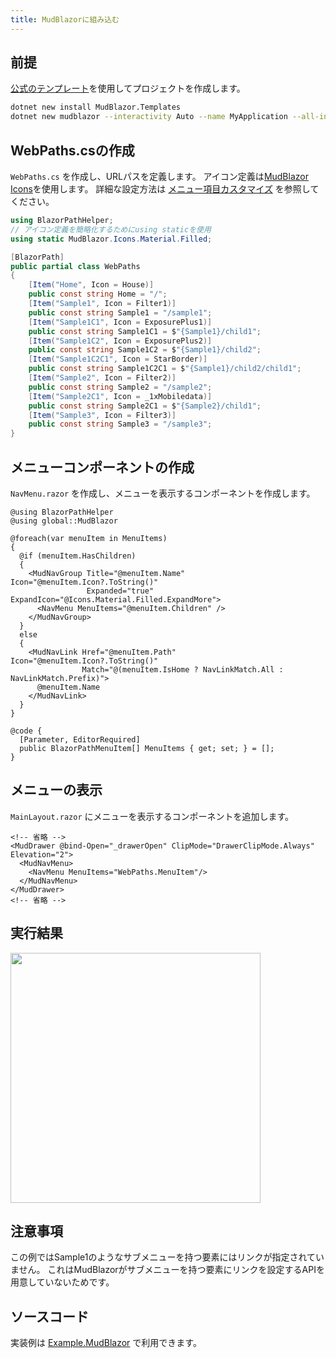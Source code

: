 ```yaml
---
title: MudBlazorに組み込む
---
```


## 前提

[公式のテンプレート](https://mudblazor.com/getting-started/installation#using-templates)を使用してプロジェクトを作成します。

```bash title="MudBlazor テンプレートの導入"
dotnet new install MudBlazor.Templates
dotnet new mudblazor --interactivity Auto --name MyApplication --all-interactive
```

## WebPaths.csの作成

`WebPaths.cs` を作成し、URLパスを定義します。
アイコン定義は[MudBlazor Icons](https://mudblazor.com/features/icons)を使用します。
詳細な設定方法は [メニュー項目カスタマイズ](../MenuCustomization.md) を参照してください。

```csharp title="WebPaths.cs"
using BlazorPathHelper;
// アイコン定義を簡略化するためにusing staticを使用
using static MudBlazor.Icons.Material.Filled;

[BlazorPath]
public partial class WebPaths
{
    [Item("Home", Icon = House)]
    public const string Home = "/";
    [Item("Sample1", Icon = Filter1)]
    public const string Sample1 = "/sample1";
    [Item("Sample1C1", Icon = ExposurePlus1)]
    public const string Sample1C1 = $"{Sample1}/child1";
    [Item("Sample1C2", Icon = ExposurePlus2)]
    public const string Sample1C2 = $"{Sample1}/child2";
    [Item("Sample1C2C1", Icon = StarBorder)]
    public const string Sample1C2C1 = $"{Sample1}/child2/child1";
    [Item("Sample2", Icon = Filter2)]
    public const string Sample2 = "/sample2";
    [Item("Sample2C1", Icon = _1xMobiledata)]
    public const string Sample2C1 = $"{Sample2}/child1";
    [Item("Sample3", Icon = Filter3)]
    public const string Sample3 = "/sample3";
}
```

## メニューコンポーネントの作成

`NavMenu.razor` を作成し、メニューを表示するコンポーネントを作成します。

```razor title="NavMenu.razor"
@using BlazorPathHelper
@using global::MudBlazor

@foreach(var menuItem in MenuItems)
{
  @if (menuItem.HasChildren)
  {
    <MudNavGroup Title="@menuItem.Name" Icon="@menuItem.Icon?.ToString()" 
                 Expanded="true" ExpandIcon="@Icons.Material.Filled.ExpandMore">
      <NavMenu MenuItems="@menuItem.Children" />
    </MudNavGroup>
  }
  else
  {
    <MudNavLink Href="@menuItem.Path" Icon="@menuItem.Icon?.ToString()" 
                Match="@(menuItem.IsHome ? NavLinkMatch.All : NavLinkMatch.Prefix)">
      @menuItem.Name
    </MudNavLink>
  }
}

@code {
  [Parameter, EditorRequired]
  public BlazorPathMenuItem[] MenuItems { get; set; } = [];
}
```

## メニューの表示

`MainLayout.razor` にメニューを表示するコンポーネントを追加します。

```razor title="MainLayout.razor"
<!-- 省略 -->
<MudDrawer @bind-Open="_drawerOpen" ClipMode="DrawerClipMode.Always" Elevation="2">
  <MudNavMenu>
    <NavMenu MenuItems="WebPaths.MenuItem"/>
  </MudNavMenu>
</MudDrawer>
<!-- 省略 -->
```

## 実行結果

<img src="../image/sample-mudblazor.gif" style="width:400px;">

## 注意事項

この例ではSample1のようなサブメニューを持つ要素にはリンクが指定されていません。
これはMudBlazorがサブメニューを持つ要素にリンクを設定するAPIを用意していないためです。

## ソースコード
実装例は [Example.MudBlazor](https://github.com/arika0093/BlazorPathHelper/examples/Example.MudBlazor/) で利用できます。
